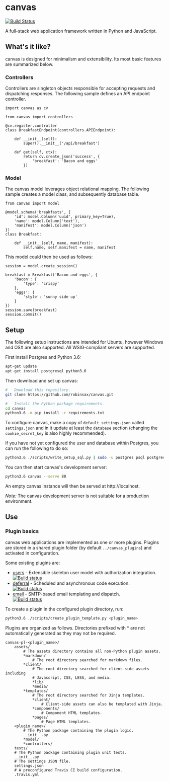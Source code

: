 # canvas

[![Build Status](https://travis-ci.org/robinsax/canvas.svg?branch=master)](https://travis-ci.org/robinsax/canvas)

A full-stack web application framework written in Python and JavaScript.

## What's it like?

canvas is designed for minimalism and extensibility. Its most basic features are 
summarized below.

### Controllers

Controllers are singleton objects responsible for accepting requests and dispatching 
responses. The following sample defines an API endpoint controller.

```
import canvas as cv

from canvas import controllers

@cv.register.controller
class BreakfastEndpoint(controllers.APIEndpoint):

	def __init__(self):
		super().__init__('/api/breakfast')

	def get(self, ctx):
		return cv.create_json('success', {
			'breakfast': 'Bacon and eggs'
		})
```

### Model

The canvas model leverages object relational mapping. The following sample creates a
model class, and subsequently database table.

```
from canvas import model

@model.schema('breakfasts', {
	'id': model.Column('uuid', primary_key=True),
	'name': model.Column('text'),
	'manifest': model.Column('json')
})
class Breakfast:

	def __init__(self, name, manifest):
		self.name, self.manifest = name, manifest
```

This model could then be used as follows:
```
session = model.create_session()

breakfast = Breakfast('Bacon and eggs', {
	'bacon': {
		'type': 'crispy'
	},
	'eggs': {
		'style': 'sunny side up'
	}
})
session.save(breakfast)
session.commit()
```

## Setup 

The following setup instructions are intended for Ubuntu, however Windows and OSX
are also supported. All WSIG-compliant servers are supported.

First install Postgres and Python 3.6:
```bash
apt-get update
apt-get install postgresql python3.6
```

Then download and set up canvas:
```bash
#	Download this repository.
git clone https://github.com/robinsax/canvas.git

#	Install the Python package requirements.
cd canvas
python3.6 -m pip install -r requirements.txt
```

To configure canvas, make a copy of `default_settings.json` called `settings.json`
and in it update at least the `database` section (changing the `cookie_secret_key` 
is also highly recommended).

If you have not yet configured the user and database within Postgres, you can
run the following to do so:
```bash
python3.6 ./scripts/write_setup_sql.py | sudo -u postgres psql postgres
```

You can then start canvas's development server:
```bash
python3.6 canvas --serve 80
```

An empty canvas instance will then be served at http://localhost.

*Note:* The canvas development server is not suitable for a production environment.

## Use

### Plugin basics

canvas web applications are implemented as one or more plugins. Plugins are stored
in a shared plugin folder (by default `../canvas_plugins`) and activated in
configuration.

Some existing plugins are:
* [users](https://github.com/robinsax/canvas-pl-users) - Extensible skeleton user model with authorization integration. 
  <br>[![Build status](https://travis-ci.org/robinsax/canvas-pl-users.svg?branch=master)](https://travis-ci.org/robinsax/canvas-pl-users)
* [deferral](https://github.com/robinsax/canvas-pl-deferral) - Scheduled and asynchronous code execution.
  <br>[![Build status](https://travis-ci.org/robinsax/canvas-pl-deferral.svg?branch=master)](https://travis-ci.org/robinsax/canvas-pl-deferral)
* [email](https://github.com/robinsax/canvas-pl-email) - SMTP-based email templating and dispatch.
  <br>[![Build status](https://travis-ci.org/robinsax/canvas-pl-email.svg?branch=master)](https://travis-ci.org/robinsax/canvas-pl-email)

To create a plugin in the configured plugin directory, run:
```bash
python3.6 ./scripts/create_plugin_template.py <plugin_name>
```

Plugins are organized as follows. Directories prefixed with * are not automatically generated 
as they may not be required.
```
canvas-pl-<plugin_name>/
	assets/
		# The assets directory contains all non-Python plugin assets.
		*markdown/
			# The root directory searched for markdown files.
		*client/
			# The root directory searched for client-side assets including 
			# Javascript, CSS, LESS, and media.
			*lib/
			*media/
		*templates/
			# The root directory searched for Jinja templates.
			*client/
				# Client-side assets can also be templated with Jinja.
			*components/
				# Component HTML templates.
			*pages/
				# Page HTML templates.
	<plugin_name>/
		# The Python package containing the plugin logic.
		__init__.py
		*model/
		*controllers/
	tests/
	# The Python package containing plugin unit tests.
	__init__.py
	# The settings JSON file.
	settings.json
	# A preconfigured Travis CI build configuration.
	.travis.yml
```